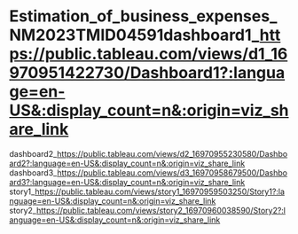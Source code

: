 # Estimation_of_business_expenses_NM2023TMID04591dashboard1_https://public.tableau.com/views/d1_16970951422730/Dashboard1?:language=en-US&:display_count=n&:origin=viz_share_link
dashboard2_https://public.tableau.com/views/d2_16970955230580/Dashboard2?:language=en-US&:display_count=n&:origin=viz_share_link
dashboard3_https://public.tableau.com/views/d3_16970958679500/Dashboard3?:language=en-US&:display_count=n&:origin=viz_share_link
story1_https://public.tableau.com/views/story1_16970959503250/Story1?:language=en-US&:display_count=n&:origin=viz_share_link
story2_https://public.tableau.com/views/story2_16970960038590/Story2?:language=en-US&:display_count=n&:origin=viz_share_link

